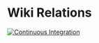 # Wiki Relations

[![Continuous Integration](https://github.com/ahmed91abbas/wiki-relations/workflows/Continuous%20Integration/badge.svg)](https://github.com/ahmed91abbas/wiki-relations/actions)

